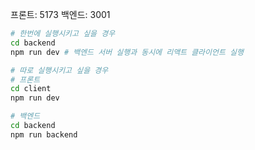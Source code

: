 프론트: 5173
백엔드: 3001

```zsh
# 한번에 실행시키고 싶을 경우
cd backend
npm run dev # 백엔드 서버 실행과 동시에 리액트 클라이언트 실행

# 따로 실행시키고 싶을 경우
# 프론트
cd client
npm run dev

# 백엔드
cd backend
npm run backend
```
